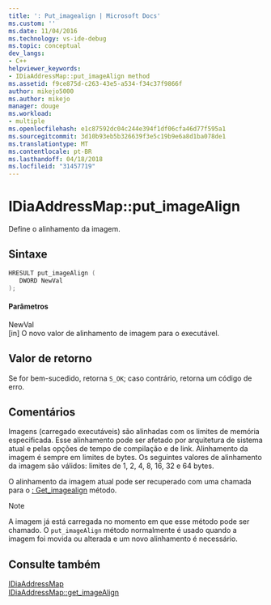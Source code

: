 ```yaml
---
title: ': Put_imagealign | Microsoft Docs'
ms.custom: ''
ms.date: 11/04/2016
ms.technology: vs-ide-debug
ms.topic: conceptual
dev_langs:
- C++
helpviewer_keywords:
- IDiaAddressMap::put_imageAlign method
ms.assetid: f9ce875d-c263-43e5-a534-f34c37f9866f
author: mikejo5000
ms.author: mikejo
manager: douge
ms.workload:
- multiple
ms.openlocfilehash: e1c87592dc04c244e394f1df06cfa46d77f595a1
ms.sourcegitcommit: 3d10b93eb5b326639f3e5c19b9e6a8d1ba078de1
ms.translationtype: MT
ms.contentlocale: pt-BR
ms.lasthandoff: 04/18/2018
ms.locfileid: "31457719"
---
```

# <a name="idiaaddressmapputimagealign"></a>IDiaAddressMap::put_imageAlign
Define o alinhamento da imagem.  
  
## <a name="syntax"></a>Sintaxe  
  
```C++  
HRESULT put_imageAlign (   
   DWORD NewVal  
);  
```  
  
#### <a name="parameters"></a>Parâmetros  
 NewVal  
 [in] O novo valor de alinhamento de imagem para o executável.  
  
## <a name="return-value"></a>Valor de retorno  
 Se for bem-sucedido, retorna `S_OK`; caso contrário, retorna um código de erro.  
  
## <a name="remarks"></a>Comentários  
 Imagens (carregado executáveis) são alinhadas com os limites de memória especificada. Esse alinhamento pode ser afetado por arquitetura de sistema atual e pelas opções de tempo de compilação e de link. Alinhamento da imagem é sempre em limites de bytes. Os seguintes valores de alinhamento da imagem são válidos: limites de 1, 2, 4, 8, 16, 32 e 64 bytes.  
  
 O alinhamento da imagem atual pode ser recuperado com uma chamada para o [: Get_imagealign](../../debugger/debug-interface-access/idiaaddressmap-get-imagealign.md) método.  
  
> [!NOTE]
>  A imagem já está carregada no momento em que esse método pode ser chamado. O `put_imageAlign` método normalmente é usado quando a imagem foi movida ou alterada e um novo alinhamento é necessário.  
  
## <a name="see-also"></a>Consulte também  
 [IDiaAddressMap](../../debugger/debug-interface-access/idiaaddressmap.md)   
 [IDiaAddressMap::get_imageAlign](../../debugger/debug-interface-access/idiaaddressmap-get-imagealign.md)